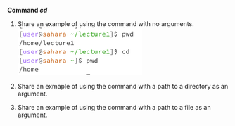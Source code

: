 **Command _cd_**
1. Share an example of using the command with no arguments.
![Image](cd1.png)
2. Share an exmaple of using the command with a path to a directory as an argument.

3. Share an example of using the command with a path to a file as an argument.
